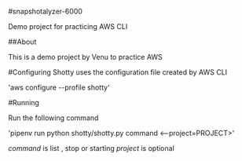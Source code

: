 #snapshotalyzer-6000

Demo project for practicing AWS CLI

##About

This is a demo project by Venu to practice AWS

#Configuring
Shotty uses the configuration file created by AWS CLI

 'aws configure --profile shotty'

#Running

Run the following command

'pipenv run python shotty/shotty.py command <--project=PROJECT>'

*command* is list , stop or starting
*project* is optional

